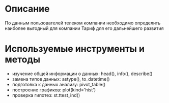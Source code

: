 # Описание
По данным пользователей телеком компании необходимо определить наиболее выгодный для компании Тариф для его дальнейшего развития

# Используемые инструменты и методы
- изучение общей информации о данных: head(), info(), describe()
- замена типов данных: astype(), to_datetime()
- подготовка к данных анализу: pivot_table()
- построение графиков: plot(kind='hist')
- проверка гипотез: st.ttest_ind()
